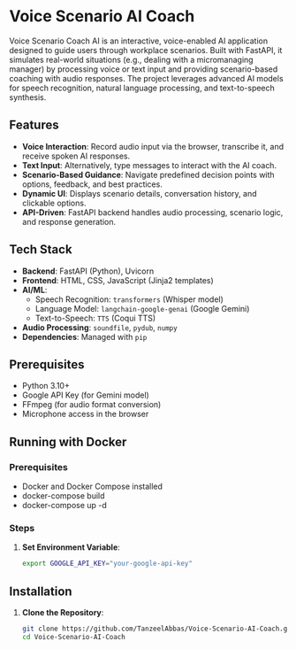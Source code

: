 # Voice Scenario AI Coach

Voice Scenario Coach AI is an interactive, voice-enabled AI application designed to guide users through workplace scenarios. Built with FastAPI, it simulates real-world situations (e.g., dealing with a micromanaging manager) by processing voice or text input and providing scenario-based coaching with audio responses. The project leverages advanced AI models for speech recognition, natural language processing, and text-to-speech synthesis.

## Features
- **Voice Interaction**: Record audio input via the browser, transcribe it, and receive spoken AI responses.
- **Text Input**: Alternatively, type messages to interact with the AI coach.
- **Scenario-Based Guidance**: Navigate predefined decision points with options, feedback, and best practices.
- **Dynamic UI**: Displays scenario details, conversation history, and clickable options.
- **API-Driven**: FastAPI backend handles audio processing, scenario logic, and response generation.

## Tech Stack
- **Backend**: FastAPI (Python), Uvicorn
- **Frontend**: HTML, CSS, JavaScript (Jinja2 templates)
- **AI/ML**:
  - Speech Recognition: `transformers` (Whisper model)
  - Language Model: `langchain-google-genai` (Google Gemini)
  - Text-to-Speech: `TTS` (Coqui TTS)
- **Audio Processing**: `soundfile`, `pydub`, `numpy`
- **Dependencies**: Managed with `pip`

## Prerequisites
- Python 3.10+
- Google API Key (for Gemini model)
- FFmpeg (for audio format conversion)
- Microphone access in the browser

## Running with Docker

### Prerequisites
- Docker and Docker Compose installed
- docker-compose build
- docker-compose up -d

### Steps
1. **Set Environment Variable**:
   ```bash
   export GOOGLE_API_KEY="your-google-api-key"

## Installation

1. **Clone the Repository**:
   ```bash
   git clone https://github.com/TanzeelAbbas/Voice-Scenario-AI-Coach.git
   cd Voice-Scenario-AI-Coach
